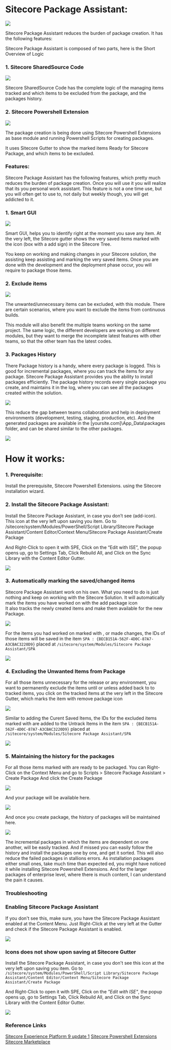 # Sitecore Package Assistant:

![](https://isaadansari.files.wordpress.com/2018/10/packages.png)

Sitecore Package Assistant reduces the burden of package creation. It has the following features:

Sitecore Package Assistant is composed of two parts, here is the Short Overview of Logic

### 1. Sitecore SharedSource Code

![](https://isaadansari.files.wordpress.com/2018/10/power-module.png)

Sitecore SharedSource Code has the complete logic of the managing items tracked and which items to be excluded from the package, and the packages history.

### 2. Sitecore Powershell Extension

![](https://isaadansari.files.wordpress.com/2018/10/power-shell-extension.png)

The package creation is being done using Sitecore Powershell Extensions as base module and running Powershell Scripts for creating packages.

It uses Sitecore Gutter to show the marked items Ready for Sitecore Package, and which items to be excluded.

### Features:

Sitecore Package Assistant has the following features, which pretty much reduces the burden of package creation. Once you will use it you will realize that its you personal work assistant. This feature is not a one time use, but you will often get to use to, not daily but weekly though, you will get addicted to it.

### 1. Smart GUI

![](https://isaadansari.files.wordpress.com/2018/09/sitecore-package-assistant-add.png)

Smart GUI, helps you to identify right at the moment you save any item. At the very left, the Sitecore gutter shows the very saved items marked with the icon (box with a add sign) in the Sitecore Tree.

You keep on working and making changes in your Sitecore solution, the assisting keep assisting and marking the very saved items. Once you are done with the development and the deployment phase occur, you will require to package those items.

### 2. Exclude items

![](https://isaadansari.files.wordpress.com/2018/10/sitecore-package-assistant-delete.png)

The unwanted/unnecessary items can be excluded, with this module. There are certain scenarios, where you want to exclude the items from continuous builds. 

This module will also benefit the multiple teams working on the same project. The same logic, the different developers are working on different modules, but they want to merge the incomplete latest features with other teams, so that the other team has the latest codes.

### 3. Packages History

There Package history is a handy, where every package is logged. This is good for incremental packages, where you can track the items for any package. Sitecore Package Assistant provides you the ability to install packages efficiently.
The package history records every single package you create, and maintains it in the log, where you can see all the packages created within the solution.

![](https://isaadansari.files.wordpress.com/2018/10/2018-10-02_2228.png)

This reduce the gap between teams collaboration and help in deployment environments (development, testing, staging, production, etc). And the generated packages are available in the [yoursite.com]\App_Data\packages folder, and can be shared similar to the other packages.

![](https://isaadansari.files.wordpress.com/2018/10/2018-10-02_2230.png)

# How it works:

### 1. Prerequisite:

Install the prerequisite, Sitecore Powershell Extensions. using the Sitecore installation wizard.

### 2. Install the Sitecore Package Assistant:

Install the Sitecore Package Assistant, in case you don’t see (add-icon). This icon at the very left upon saving you item. Go to
/sitecore/system/Modules/PowerShell/Script Library/Sitecore Package Assistant/Content Editor/Context Menu/Sitecore Package Assistant/Create Package

And Right-Click to open it with SPE, Click on the “Edit with ISE”, the popup opens up, go to Settings Tab, Click Rebuild All, and Click on the Sync Library with the Content Editor Gutter.

![](https://isaadansari.files.wordpress.com/2018/10/2018-10-02_2232.png)

### 3. Automatically marking the saved/changed items

Sitecore Package Assistant work on his own. What you need to do is just nothing and keep on working with the Sitecore Solution. It will automatically mark the items you have worked on with the  add package icon  
It also tracks the newly created items and make them available for the new Package.

![](https://isaadansari.files.wordpress.com/2018/10/item-sitecore-package-assistant-add.png)

For the items you had worked on marked with , or made changes, the IDs of those items will be saved in the item `SPA : {BECB151A-562F-4D0C-87A7-A3CBAC3220D9}` placed at `/sitecore/system/Modules/Sitecore Package Assistant/SPA`

![](https://isaadansari.files.wordpress.com/2018/10/2018-10-02_15581.png?w=739)

### 4. Excluding the Unwanted Items from Package

For all those items unnecessary for the release or any environment, you want to permanently exclude the items until or unless added back to to tracked items, you click on the tracked items at the very left in the Sitecore Gutter, which marks the item with remove package icon 

![](https://isaadansari.files.wordpress.com/2018/10/item-sitecore-package-assistant-delete.png)

Similar to adding the Curent Saved Items, the IDs for the excluded items marked with  are added to the Untrack Items in the item `SPA : {BECB151A-562F-4D0C-87A7-A3CBAC3220D9}` placed at `/sitecore/system/Modules/Sitecore Package Assistant/SPA`

![](https://isaadansari.files.wordpress.com/2018/10/2018-10-02_16001.png)

### 5. Maintaining the history for the packages

For all those items marked with  are ready to be packaged. You can Right-Click on the Context Menu and go to Scripts > Sitecore Package Assistant > Create Package And click the Create Package 

![](https://isaadansari.files.wordpress.com/2018/10/2018-10-02_2215.png)

And your package will be available here.

![](https://isaadansari.files.wordpress.com/2018/10/2018-10-02_22181.png)

And once you create package, the history of packages will be maintained here.

![](https://isaadansari.files.wordpress.com/2018/10/2018-10-02_2218-2.jpg)

The incremental packages in which the items are dependent on one another, will be easily tracked. And if missed you can easily follow the history and install the packages one by one, and get it sorted.
This will also reduce the failed packages in stallions errors. As installation packages either small ones, take much time than expected ed, you might have noticed it while installing Sitecore Powershell Extensions. And for the larger packages of enterprise level, where there is much content, I can understand the pain it causes.

### Troubleshooting

###  Enabling Sitecore Package Assistant 

If you don't see this, make sure, you have the Sitecore Package Assistant enabled at the Content Menu. Just Right-Click at the very left at the Gutter and check if the Sitecore Package Assistant is enabled.

![](https://isaadansari.files.wordpress.com/2018/10/2018-10-02_2232.png)

### Icons does not show upon saving at Sitecore Gutter

Install the Sitecore Package Assistant,  in case you don't see   this icon at the very left upon saving you item. Go to
`/sitecore/system/Modules/PowerShell/Script Library/Sitecore Package Assistant/Content Editor/Context Menu/Sitecore Package Assistant/Create Package`

And Right-Click to open it with SPE, Click on the *"Edit with ISE"*, the popup opens up, go to Settings Tab, Click Rebuild All, and Click on the Sync Library with the Content Editor Gutter.

![](https://isaadansari.files.wordpress.com/2018/10/2018-10-02_1655.png)


### Reference Links
[Sitecore Experience Platform 9 update 1](https://dev.sitecore.net/Downloads.aspx)
[Sitecore Powershell Extensions](https://marketplace.sitecore.net/en/Modules/Sitecore_PowerShell_console.aspx)
[Sitecore Marketplace](https://marketplace.sitecore.net/)
 

